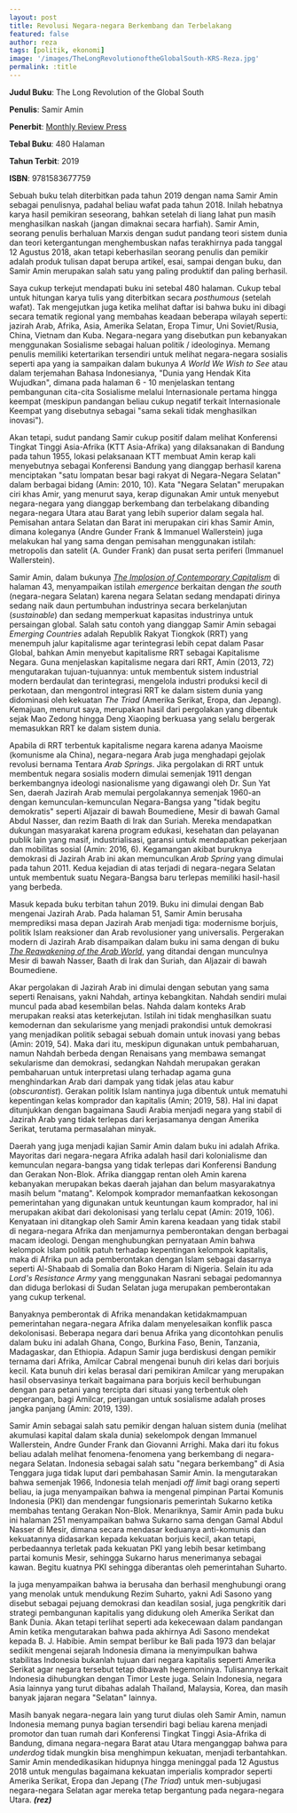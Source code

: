 ```yaml
---
layout: post
title: Revolusi Negara-negara Berkembang dan Terbelakang
featured: false
author: reza
tags: [politik, ekonomi]
image: '/images/TheLongRevolutionoftheGlobalSouth-KRS-Reza.jpg'
permalink: :title
---
```


**Judul Buku**: The Long Revolution of the Global South

**Penulis**: Samir Amin

**Penerbit**: [Monthly Review Press](https://monthlyreview.org/product/the-long-revolution-of-the-global-south/)

**Tebal Buku**: 480 Halaman

**Tahun Terbit**: 2019

**ISBN**: 9781583677759

Sebuah buku telah diterbitkan pada tahun 2019 dengan nama Samir Amin sebagai penulisnya, padahal beliau wafat pada tahun 2018. Inilah hebatnya karya hasil pemikiran seseorang, bahkan setelah di liang lahat pun masih menghasilkan naskah (jangan dimaknai secara harfiah). Samir Amin, seorang penulis berhaluan Marxis dengan sudut pandang teori sistem dunia dan teori ketergantungan menghembuskan nafas terakhirnya pada tanggal 12 Agustus 2018, akan tetapi keberhasilan seorang penulis dan pemikir adalah produk tulisan dapat berupa artikel, esai, sampai dengan buku, dan Samir Amin merupakan salah satu yang paling produktif dan paling berhasil.

Saya cukup terkejut mendapati buku ini setebal 480 halaman. Cukup tebal untuk hitungan karya tulis yang diterbitkan secara _posthumous_ (setelah wafat). Tak mengejutkan juga ketika melihat daftar isi bahwa buku ini dibagi secara tematik regional yang membahas keadaan beberapa wilayah seperti: jazirah Arab, Afrika, Asia, Amerika Selatan, Eropa Timur, Uni Soviet/Rusia, China, Vietnam dan Kuba. Negara-negara yang disebutkan pun kebanyakan menggunakan Sosialisme sebagai haluan politik / ideologinya. Memang penulis memiliki ketertarikan tersendiri untuk melihat negara-negara sosialis seperti apa yang ia sampaikan dalam bukunya _A World We Wish to See_ atau dalam terjemahan Bahasa Indonesianya, "Dunia yang Hendak Kita Wujudkan", dimana pada halaman 6 - 10 menjelaskan tentang pembangunan cita-cita Sosialisme melalui Internasionale pertama hingga keempat (meskipun pandangan beliau cukup negatif terkait Internasionale Keempat yang disebutnya sebagai "sama sekali tidak menghasilkan inovasi").

Akan tetapi, sudut pandang Samir cukup positif dalam melihat Konferensi Tingkat Tinggi Asia-Afrika (KTT Asia-Afrika) yang dilaksanakan di Bandung pada tahun 1955, lokasi pelaksanaan KTT membuat Amin kerap kali menyebutnya sebagai Konferensi Bandung yang dianggap berhasil karena menciptakan "satu lompatan besar bagi rakyat di Negara-Negara Selatan" dalam berbagai bidang (Amin: 2010, 10). Kata "Negara Selatan" merupakan ciri khas Amir, yang menurut saya, kerap digunakan Amir untuk menyebut negara-negara yang dianggap berkembang dan terbelakang dibanding negara-negara Utara atau Barat yang lebih superior dalam segala hal. Pemisahan antara Selatan dan Barat ini merupakan ciri khas Samir Amin, dimana koleganya (Andre Gunder Frank & Immanuel Wallerstein) juga melakukan hal yang sama dengan pemisahan menggunakan istilah: metropolis dan satelit (A. Gunder Frank) dan pusat serta periferi (Immanuel Wallerstein).

Samir Amin, dalam bukunya _[The Implosion of Contemporary Capitalism](https://kedairesensisurabaya.com/samir-amin-and-contemporary-capitalism-in-china/)_ di halaman 43, menyampaikan istilah _emergence_ berkaitan dengan _the south_ (negara-negara Selatan) karena negara Selatan sedang mendapati dirinya sedang naik daun pertumbuhan industrinya secara berkelanjutan (_sustainable_) dan sedang memperkuat kapasitas industrinya untuk persaingan global. Salah satu contoh yang dianggap Samir Amin sebagai _Emerging Countries_ adalah Republik Rakyat Tiongkok (RRT) yang menempuh jalur kapitalisme agar terintegrasi lebih cepat dalam Pasar Global, bahkan Amin menyebut kapitalisme RRT sebagai Kapitalisme Negara. Guna menjelaskan kapitalisme negara dari RRT, Amin (2013, 72) mengutarakan tujuan-tujuannya: untuk membentuk sistem industrial modern berdaulat dan terintegrasi, mengelola industri produksi kecil di perkotaan, dan mengontrol integrasi RRT ke dalam sistem dunia yang didominasi oleh kekuatan _The Triad_ (Amerika Serikat, Eropa, dan Jepang). Kemajuan, menurut saya, merupakan hasil dari pergolakan yang dibentuk sejak Mao Zedong hingga Deng Xiaoping berkuasa yang selalu bergerak memasukkan RRT ke dalam sistem dunia.

Apabila di RRT terbentuk kapitalisme negara karena adanya Maoisme (komunisme ala China), negara-negara Arab juga menghadapi gejolak revolusi bernama Tentara _Arab Springs_. Jika pergolakan di RRT untuk membentuk negara sosialis modern dimulai semenjak 1911 dengan berkembangnya ideologi nasionalisme yang digawangi oleh Dr. Sun Yat Sen, daerah Jazirah Arab memulai pergolakannya semenjak 1960-an dengan kemunculan-kemunculan Negara-Bangsa yang "tidak begitu demokratis" seperti Aljazair di bawah Boumediene, Mesir di bawah Gamal Abdul Nasser, dan rezim Baath di Irak dan Suriah. Mereka mendapatkan dukungan masyarakat karena program edukasi, kesehatan dan pelayanan publik lain yang masif, industrialisasi, garansi untuk mendapatkan pekerjaan dan mobilitas sosial (Amin: 2016, 6). Kegamangan akibat buruknya demokrasi di Jazirah Arab ini akan memunculkan _Arab Spring_ yang dimulai pada tahun 2011. Kedua kejadian di atas terjadi di negara-negara Selatan untuk membentuk suatu Negara-Bangsa baru terlepas memiliki hasil-hasil yang berbeda.

Masuk kepada buku terbitan tahun 2019. Buku ini dimulai dengan Bab mengenai Jazirah Arab. Pada halaman 51, Samir Amin berusaha memprediksi masa depan Jazirah Arab menjadi tiga: modernisme borjuis, politik Islam reaksioner dan Arab revolusioner yang universalis. Pergerakan modern di Jazirah Arab disampaikan dalam buku ini sama dengan di buku _[The Reawakening of the Arab World](https://kedairesensisurabaya.com/mesir-bangkit-bangun-demokrasi/)_, yang ditandai dengan munculnya Mesir di bawah Nasser, Baath di Irak dan Suriah, dan Aljazair di bawah Boumediene.

Akar pergolakan di Jazirah Arab ini dimulai dengan sebutan yang sama seperti Renaisans, yakni Nahdah, artinya kebangkitan. Nahdah sendiri mulai muncul pada abad kesembilan belas. Nahda dalam konteks Arab merupakan reaksi atas keterkejutan. Istilah ini tidak menghasilkan suatu kemodernan dan sekularisme yang menjadi prakondisi untuk demokrasi yang menjadikan politik sebagai sebuah domain untuk inovasi yang bebas (Amin: 2019, 54). Maka dari itu, meskipun digunakan untuk pembaharuan, namun Nahdah berbeda dengan Renaisans yang membawa semangat sekularisme dan demokrasi, sedangkan Nahdah merupakan gerakan pembaharuan untuk interpretasi ulang terhadap agama guna menghindarkan Arab dari dampak yang tidak jelas atau kabur (_obscurantist_). Gerakan politik Islam nantinya juga dibentuk untuk mematuhi kepentingan kelas komprador dan kapitalis (Amin; 2019, 58). Hal ini dapat ditunjukkan dengan bagaimana Saudi Arabia menjadi negara yang stabil di Jazirah Arab yang tidak terlepas dari kerjasamanya dengan Amerika Serikat, terutama permasalahan minyak.

Daerah yang juga menjadi kajian Samir Amin dalam buku ini adalah Afrika. Mayoritas dari negara-negara Afrika adalah hasil dari kolonialisme dan kemunculan negara-bangsa yang tidak terlepas dari Konferensi Bandung dan Gerakan Non-Blok. Afrika dianggap rentan oleh Amin karena kebanyakan merupakan bekas daerah jajahan dan belum masyarakatnya masih belum "matang". Kelompok komprador memanfaatkan kekosongan pemerintahan yang digunakan untuk keuntungan kaum komprador, hal ini merupakan akibat dari dekolonisasi yang terlalu cepat (Amin: 2019, 106). Kenyataan ini ditangkap oleh Samir Amin karena keadaan yang tidak stabil di negara-negara Afrika dan menjamurnya pemberontakan dengan berbagai macam ideologi. Dengan menghubungkan pernyataan Amin bahwa kelompok Islam politik patuh terhadap kepentingan kelompok kapitalis, maka di Afrika pun ada pemberontakan dengan Islam sebagai dasarnya seperti Al-Shabaab di Somalia dan Boko Haram di Nigeria. Selain itu ada _Lord's Resistance Army_ yang menggunakan Nasrani sebagai pedomannya dan diduga berlokasi di Sudan Selatan juga merupakan pemberontakan yang cukup terkenal.

Banyaknya pemberontak di Afrika menandakan ketidakmampuan pemerintahan negara-negara Afrika dalam menyelesaikan konflik pasca dekolonisasi. Beberapa negara dari benua Afrika yang dicontohkan penulis dalam buku ini adalah Ghana, Congo, Burkina Faso, Benin, Tanzania, Madagaskar, dan Ethiopia. Adapun Samir juga berdiskusi dengan pemikir ternama dari Afrika, Amilcar Cabral mengenai bunuh diri kelas dari borjuis kecil. Kata bunuh diri kelas berasal dari pemikiran Amilcar yang merupakan hasil observasinya terkait bagaimana para borjuis kecil berhubungan dengan para petani yang tercipta dari situasi yang terbentuk oleh peperangan, bagi Amilcar, perjuangan untuk sosialisme adalah proses jangka panjang (Amin: 2019, 139).

Samir Amin sebagai salah satu pemikir dengan haluan sistem dunia (melihat akumulasi kapital dalam skala dunia) sekelompok dengan Immanuel Wallerstein, Andre Gunder Frank dan Giovanni Arrighi. Maka dari itu fokus beliau adalah melihat fenomena-fenomena yang berkembang di negara-negara Selatan. Indonesia sebagai salah satu "negara berkembang" di Asia Tenggara juga tidak luput dari pembahasan Samir Amin. Ia mengutarakan bahwa semenjak 1966, Indonesia telah menjadi _off limit_ bagi orang seperti beliau, ia juga menyampaikan bahwa ia mengenal pimpinan Partai Komunis Indonesia (PKI) dan mendengar fungsionaris pemerintah Sukarno ketika membahas tentang Gerakan Non-Blok. Menariknya, Samir Amin pada buku ini halaman 251 menyampaikan bahwa Sukarno sama dengan Gamal Abdul Nasser di Mesir, dimana secara mendasar keduanya anti-komunis dan kekuatannya didasarkan kepada kekuatan borjuis kecil, akan tetapi, perbedaannya terletak pada kekuatan PKI yang lebih besar ketimbang partai komunis Mesir, sehingga Sukarno harus menerimanya sebagai kawan. Begitu kuatnya PKI sehingga diberantas oleh pemerintahan Suharto.

Ia juga menyampaikan bahwa ia berusaha dan berhasil menghubungi orang yang menolak untuk mendukung Rezim Suharto, yakni Adi Sasono yang disebut sebagai pejuang demokrasi dan keadilan sosial, juga pengkritik dari strategi pembangunan kapitalis yang didukung oleh Amerika Serikat dan Bank Dunia. Akan tetapi terlihat seperti ada kekecewaan dalam pandangan Amin ketika mengutarakan bahwa pada akhirnya Adi Sasono mendekat kepada B. J. Habibie. Amin sempat berlibur ke Bali pada 1973 dan belajar sedikit mengenai sejarah Indonesia dimana ia menyimpulkan bahwa stabilitas Indonesia bukanlah tujuan dari negara kapitalis seperti Amerika Serikat agar negara tersebut tetap dibawah hegemoninya. Tulisannya terkait Indonesia dihubungkan dengan Timor Leste juga. Selain Indonesia, negara Asia lainnya yang turut dibahas adalah Thailand, Malaysia, Korea, dan masih banyak jajaran negara "Selatan" lainnya.

Masih banyak negara-negara lain yang turut diulas oleh Samir Amin, namun Indonesia memang punya bagian tersendiri bagi beliau karena menjadi promotor dan tuan rumah dari Konferensi Tingkat Tinggi Asia-Afrika di Bandung, dimana negara-negara Barat atau Utara menganggap bahwa para _underdog_ tidak mungkin bisa menghimpun kekuatan, menjadi terbantahkan. Samir Amin mendedikasikan hidupnya hingga meninggal pada 12 Agustus 2018 untuk mengulas bagaimana kekuatan imperialis komprador seperti Amerika Serikat, Eropa dan Jepang (_The Triad_) untuk men-subjugasi negara-negara Selatan agar mereka tetap bergantung pada negara-negara Utara. _**(rez)**_
